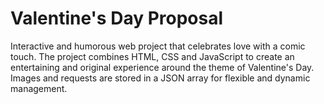 # Valentine's Day Proposal

Interactive and humorous web project that celebrates love with a comic touch. The project combines HTML, CSS and JavaScript to create an entertaining and original experience around the theme of Valentine's Day. Images and requests are stored in a JSON array for flexible and dynamic management.
